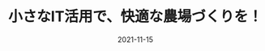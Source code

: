 ---
title: "小さなIT活用で、快適な農場づくりを！"
date: 2021-11-15
draft: false

# image
image: "images/cover.png"

# meta description
description: "当ブログについて。（準備中）"

# type
type : "featured"
---